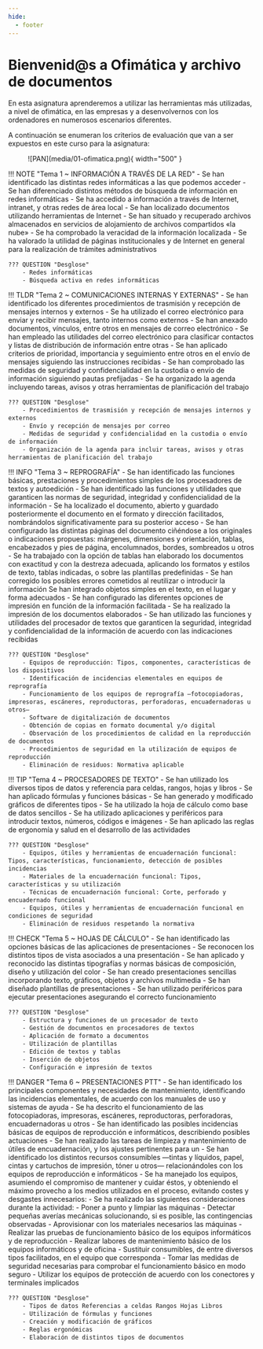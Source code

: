```yaml
---
hide:
  - footer
---
```


# Bienvenid@s a Ofimática y archivo de documentos

En esta asignatura aprenderemos a utilizar las herramientas más utilizadas, a nivel de ofimática, en las empresas y a desenvolvernos con los ordenadores en numerosos escenarios diferentes.

A continuación se enumeran los criterios de evaluación que van a ser expuestos en este curso para la asignatura:

<figure markdown>
  ![PAN](media/01-ofimatica.png){ width="500" }
  <figcaption></figcaption>
</figure>

!!! NOTE "Tema 1 ~ INFORMACIÓN A TRAVÉS DE LA RED"
    - Se han identificado las distintas redes informáticas a las que podemos acceder
    - Se han diferenciado distintos métodos de búsqueda de información en redes informáticas
    - Se ha accedido a información a través de Internet, intranet, y otras redes de área local
    - Se han localizado documentos utilizando herramientas de Internet
    - Se han situado y recuperado archivos almacenados en servicios de alojamiento de archivos compartidos «la nube»
    - Se ha comprobado la veracidad de la información localizada
    - Se ha valorado la utilidad de páginas institucionales y de Internet en general para la realización de trámites administrativos

    ??? QUESTION "Desglose"
        - Redes informáticas
        - Búsqueda activa en redes informáticas




!!! TLDR "Tema 2 ~ COMUNICACIONES INTERNAS Y EXTERNAS"
    - Se han identificado los diferentes procedimientos de trasmisión y recepción de mensajes internos y externos
    - Se ha utilizado el correo electrónico para enviar y recibir mensajes, tanto internos como externos
    - Se han anexado documentos, vínculos, entre otros en mensajes de correo electrónico
    - Se han empleado las utilidades del correo electrónico para clasificar contactos y listas de distribución de información entre otras
    - Se han aplicado criterios de prioridad, importancia y seguimiento entre otros en el envío de mensajes siguiendo las instrucciones recibidas
    - Se han comprobado las medidas de seguridad y confidencialidad en la custodia o envío de información siguiendo pautas prefijadas
    - Se ha organizado la agenda incluyendo tareas, avisos y otras herramientas de planificación del trabajo

    ??? QUESTION "Desglose"
        - Procedimientos de trasmisión y recepción de mensajes internos y externos
        - Envío y recepción de mensajes por correo
        - Medidas de seguridad y confidencialidad en la custodia o envío de información
        - Organización de la agenda para incluir tareas, avisos y otras herramientas de planificación del trabajo


!!! INFO "Tema 3 ~ REPROGRAFÍA"
    - Se han identificado las funciones básicas, prestaciones y procedimientos simples de los procesadores de textos y autoedición
    - Se han identificado las funciones y utilidades que garanticen las normas de seguridad, integridad y confidencialidad de la información
    - Se ha localizado el documento, abierto y guardado posteriormente el documento en el formato y dirección facilitados, nombrándolos significativamente para su posterior acceso
    - Se han configurado las distintas páginas del documento ciñéndose a los originales o indicaciones propuestas: márgenes, dimensiones y orientación, tablas, encabezados y pies de página, encolumnados, bordes, sombreados u otros
    - Se ha trabajado con la opción de tablas han elaborado los documentos con exactitud y con la destreza adecuada, aplicando los formatos y estilos de texto, tablas indicadas, o sobre las plantillas predefinidas
    - Se han corregido los posibles errores cometidos al reutilizar o introducir la información Se han integrado objetos simples en el texto, en el lugar y forma adecuados
    - Se han configurado las diferentes opciones de impresión en función de la información facilitada
    - Se ha realizado la impresión de los documentos elaborados
    - Se han utilizado las funciones y utilidades del procesador de textos que garanticen la seguridad, integridad y confidencialidad de la información de acuerdo con las indicaciones recibidas

    ??? QUESTION "Desglose"
        - Equipos de reproducción: Tipos, componentes, características de los dispositivos
        - Identificación de incidencias elementales en equipos de reprografía
        - Funcionamiento de los equipos de reprografía —fotocopiadoras, impresoras, escáneres, reproductoras, perforadoras, encuadernadoras u otros—
        - Software de digitalización de documentos
        - Obtención de copias en formato documental y/o digital
        - Observación de los procedimientos de calidad en la reproducción de documentos
        - Procedimientos de seguridad en la utilización de equipos de reproducción
        - Eliminación de residuos: Normativa aplicable


!!! TIP "Tema 4 ~ PROCESADORES DE TEXTO"
    - Se han utilizado los diversos tipos de datos y referencia para celdas, rangos, hojas y libros
    - Se han aplicado fórmulas y funciones básicas
    - Se han generado y modificado gráficos de diferentes tipos
    - Se ha utilizado la hoja de cálculo como base de datos sencillos
    - Se ha utilizado aplicaciones y periféricos para introducir textos, números, códigos e imágenes
    - Se han aplicado las reglas de ergonomía y salud en el desarrollo de las actividades

    ??? QUESTION "Desglose"
        - Equipos, útiles y herramientas de encuadernación funcional: Tipos, características, funcionamiento, detección de posibles incidencias
        - Materiales de la encuadernación funcional: Tipos, características y su utilización
        - Técnicas de encuadernación funcional: Corte, perforado y encuadernado funcional
        - Equipos, útiles y herramientas de encuadernación funcional en condiciones de seguridad
        - Eliminación de residuos respetando la normativa


!!! CHECK "Tema 5 ~ HOJAS DE CÁLCULO"
    - Se han identificado las opciones básicas de las aplicaciones de presentaciones
    - Se reconocen los distintos tipos de vista asociados a una presentación
    - Se han aplicado y reconocido las distintas tipografías y normas básicas de composición, diseño y utilización del color
    - Se han creado presentaciones sencillas incorporando texto, gráficos, objetos y archivos multimedia
    - Se han diseñado plantillas de presentaciones
    - Se han utilizado periféricos para ejecutar presentaciones asegurando el correcto funcionamiento

    ??? QUESTION "Desglose"
        - Estructura y funciones de un procesador de texto
        - Gestión de documentos en procesadores de textos
        - Aplicación de formato a documentos
        - Utilización de plantillas
        - Edición de textos y tablas
        - Inserción de objetos
        - Configuración e impresión de textos


!!! DANGER "Tema 6 ~ PRESENTACIONES PTT"
    - Se han identificado los principales componentes y necesidades de mantenimiento, identificando las incidencias elementales, de acuerdo con los manuales de uso y sistemas de ayuda
    - Se ha descrito el funcionamiento de las fotocopiadoras, impresoras, escáneres, reproductoras, perforadoras, encuadernadoras u otros
    - Se han identificado las posibles incidencias básicas de equipos de reproducción e informáticos, describiendo posibles actuaciones
    - Se han realizado las tareas de limpieza y mantenimiento de útiles de encuadernación, y los ajustes pertinentes para un
    - Se han identificado los distintos recursos consumibles —tintas y líquidos, papel, cintas y cartuchos de impresión, tóner u otros— relacionándoles con los equipos de reproducción e informáticos
    - Se ha manejado los equipos, asumiendo el compromiso de mantener y cuidar éstos, y obteniendo el máximo provecho a los medios utilizados en el proceso, evitando costes y desgastes innecesarios:
    - Se ha realizado las siguientes consideraciones durante la actividad:
        - Poner a punto y limpiar las máquinas
        - Detectar pequeñas averías mecánicas solucionando, si es posible, las contingencias observadas
        - Aprovisionar con los materiales necesarios las máquinas
        - Realizar las pruebas de funcionamiento básico de los equipos informáticos y de reproducción
        - Realizar labores de mantenimiento básico de los equipos informáticos y de oficina
        - Sustituir consumibles, de entre diversos tipos facilitados, en el equipo que corresponda
        - Tomar las medidas de seguridad necesarias para comprobar el funcionamiento básico en modo seguro
        - Utilizar los equipos de protección de acuerdo con los conectores y terminales implicados

    ??? QUESTION "Desglose"
        - Tipos de datos Referencias a celdas Rangos Hojas Libros
        - Utilización de fórmulas y funciones
        - Creación y modificación de gráficos
        - Reglas ergonómicas
        - Elaboración de distintos tipos de documentos

<!-- 
!!! WARNING "Tema 7 ~ ENCUADERNACIÓN"
    - Se ha identificado la documentación a encuadernar describiendo las características para su encuadernación, y los criterios de ordenación más apropiados
    - Se han identificado los distintos útiles y herramientas empleados en las operaciones de encuadernación funcional —guillotina, máquinas de perforar de papel, cizallas, u otras—, describiendo sus mecanismos, funciones y utilización
    - Se han identificado los distintos tipos de materiales —canutillos, grapas, espirales, anillas, cubiertas u otros— utilizados en la encuadernación funcional
    - Se han descrito los sistemas de reciclaje en función de la naturaleza de los residuos producidos en la encuadernación funcional
    - Se identificado y descrito los riesgos profesionales derivados de la utilización de las máquinas y herramientas de encuadernación funcional y sus equipos de protección
    - Se ha identificado y comprobado el estado de funcionamiento de las herramientas de encuadernación funcional
    - Se ha organizado la documentación a encuadernar, ordenándola de acuerdo con los criterios establecidos y la correcta utilización de los medios disponibles
    - Se ha utilizado la cizalla u otros útiles análogos realizando distintos cortes de papel con precisión, observando las medidas de seguridad correspondientes
    - Se ha utilizado la máquina de perforar papel de forma correcta
    - Se han realizado encuadernaciones en sus diversas formas —encanutado, grapado, espiralado, anillado u otras—asignando el tipo de cubiertas en función de las características del documento y de acuerdo con la información facilitada
    - Se han desechado los residuos en distintos envases de reciclado conforme a su naturaleza
    - Se han aplicado las precauciones y equipos de protección necesarios para realizar con seguridad la encuadernación funcional
    - Se ha comprobado que la encuadernación funcional realizada cumple con los criterios de calidad facilitados e inherentes al tipo de encuadernación

    ??? QUESTION "Desglose"
        - Identificación de opciones básicas de las aplicaciones de presentaciones
        - Diseño y edición de diapositivas Tipos de vistas
        - Formateo de diapositivas, textos y objetos
        - Utilización de plantillas y asistentes
        - Presentación para el público: conexión a un proyector y configuración
-->
